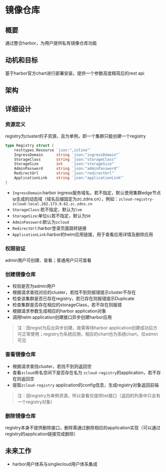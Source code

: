 # 镜像仓库
## 概要
通过整合harbor，为用户提供私有镜像仓库功能
## 动机和目标
基于harbor官方chart进行部署安装，提供一个参数高度精简后的rest api
## 架构
## 详细设计
### 资源定义
registry为cluster的子资源，且为单例，即一个集群只能创建一个registry
```go
type Registry struct {
	resttypes.Resource `json:",inline"`
	IngressDomain      string `json:"ingressDomain"`
	StorageClass       string `json:"storageClass"`
	StorageSize        int    `json:"storageSize"`
	AdminPassword      string `json:"adminPassword"`
	RedirectUrl        string `json:"redirectUrl"`
	ApplicationLink    string `json:"applicationLink"`
}
```
* `IngressDomain`:harbor ingress服务域名，若不指定，默认使用集群edge节点ip生成的动态域（域名后缀固定为zc.zdns.cn），例如：`zcloud-registry-zcloud-local.202.173.9.62.zc.zdns.cn`
* `StorageClass`:若不指定，默认为`lvm`
* `StorageSize`:单位`Gi`若不指定，默认为`50`
* `AdminPassword`:默认为`zcloud`
* `RedirectUrl`:harbor登录页面跳转链接
* `ApplicationLink`:harbor的helm应用链接，用于查看应用详情及删除应用
### 权限验证
admin用户可创建、查看；普通用户只可查看
### 创建镜像仓库
* 校验是否为admin用户
* 根据请求查找对应的cluster，若找不到则报错提示cluster不存在
* 检查该集群是否已存在registry，若已存在则报错提示Duplicate
* 检查集群是否存在相应的storageClass，若不存在则报错
* 根据请求参数生成相应的harbor application对象
* 调用helm application创建接口异步创建harbor应用
> 注：因regist为后台异步创建，故需等待harbor application创建成功后方可正常使用；registry为系统应用，相应的chart也为系统chart，仅admin可见
### 查看镜像仓库
* 根据请求查找cluster，若找不到则返回空
* 查看`zcloud`命名空间下是否存在名为 `zcloud-registry`的application，若不存在则返回空
* 提取`zcloud-registry` application的config信息，生成registry对象返回前端
> 注：因registry为单例资源，所以查看仅提供list接口（返回的列表中只会有一个registry对象）
### 删除镜像仓库
registry本身不提供删除接口，删除需通过删除相应的application实现（可以通过registry的application链接完成删除）
## 未来工作
* harbor用户体系与singlecloud用户体系集成
